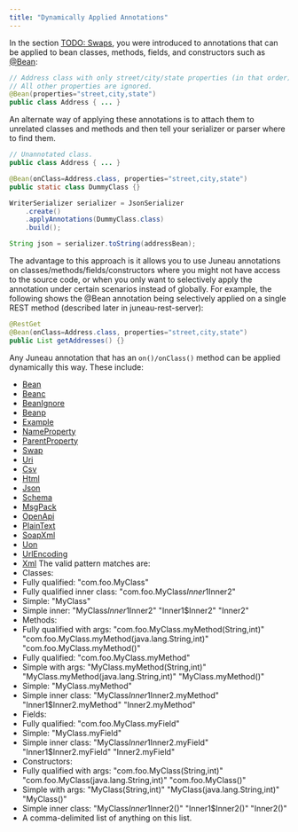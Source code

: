 ```yaml
---
title: "Dynamically Applied Annotations"
---
```


In the section [TODO: Swaps](TODO.md), you were introduced to annotations that can be applied to bean
classes, methods, fields, and constructors such as [@Bean](../apidocs/org/apache/juneau/annotation/Bean.html):
```java
// Address class with only street/city/state properties (in that order).
// All other properties are ignored.
@Bean(properties="street,city,state")
public class Address { ... }
```
An alternate way of applying these annotations is to attach them to unrelated classes and methods and then
tell your serializer or parser where to find them.
```java
// Unannotated class.
public class Address { ... }

@Bean(onClass=Address.class, properties="street,city,state")
public static class DummyClass {}

WriterSerializer serializer = JsonSerializer
    .create()
    .applyAnnotations(DummyClass.class)
    .build();

String json = serializer.toString(addressBean);
```
The advantage to this approach is it allows you to use Juneau annotations on classes/methods/fields/constructors
where you might not have access to the source code, or when you only want to selectively apply the annotation
under certain scenarios instead of globally.
For example, the following shows the @Bean annotation being selectively applied on a single REST method
(described later in juneau-rest-server):
```java
@RestGet
@Bean(onClass=Address.class, properties="street,city,state")
public List getAddresses() {}
```
Any Juneau annotation that has an `on()/onClass()` method can be applied dynamically this way.
These include:
- [Bean](../apidocs/org/apache/juneau/annotation/Bean.html)
- [Beanc](../apidocs/org/apache/juneau/annotation/Beanc.html)
- [BeanIgnore](../apidocs/org/apache/juneau/annotation/BeanIgnore.html)
- [Beanp](../apidocs/org/apache/juneau/annotation/Beanp.html)
- [Example](../apidocs/org/apache/juneau/annotation/Example.html)
- [NameProperty](../apidocs/org/apache/juneau/annotation/NameProperty.html)
- [ParentProperty](../apidocs/org/apache/juneau/annotation/ParentProperty.html)
- [Swap](../apidocs/org/apache/juneau/annotation/Swap.html)
- [Uri](../apidocs/org/apache/juneau/annotation/Uri.html)
- [Csv](../apidocs/org/apache/juneau/csv/annotation/Csv.html)
- [Html](../apidocs/org/apache/juneau/html/annotation/Html.html)
- [Json](../apidocs/org/apache/juneau/json/annotation/Json.html)
- [Schema](../apidocs/org/apache/juneau/annotation/Schema.html)
- [MsgPack](../apidocs/org/apache/juneau/msgpack/annotation/MsgPack.html)
- [OpenApi](../apidocs/org/apache/juneau/oapi/annotation/OpenApi.html)
- [PlainText](../apidocs/org/apache/juneau/plaintext/annotation/PlainText.html)
- [SoapXml](../apidocs/org/apache/juneau/soap/annotation/SoapXml.html)
- [Uon](../apidocs/org/apache/juneau/uon/annotation/Uon.html)
- [UrlEncoding](../apidocs/org/apache/juneau/urlencoding/annotation/UrlEncoding.html)
- [Xml](../apidocs/org/apache/juneau/xml/annotation/Xml.html)
The valid pattern matches are:
- Classes:
- Fully qualified:
"com.foo.MyClass"
- Fully qualified inner class:
"com.foo.MyClass$Inner1$Inner2"
- Simple:
"MyClass"
- Simple inner:
"MyClass$Inner1$Inner2"
"Inner1$Inner2"
"Inner2"
- Methods:
- Fully qualified with args:
"com.foo.MyClass.myMethod(String,int)"
"com.foo.MyClass.myMethod(java.lang.String,int)"
"com.foo.MyClass.myMethod()"
- Fully qualified:
"com.foo.MyClass.myMethod"
- Simple with args:
"MyClass.myMethod(String,int)"
"MyClass.myMethod(java.lang.String,int)"
"MyClass.myMethod()"
- Simple:
"MyClass.myMethod"
- Simple inner class:
"MyClass$Inner1$Inner2.myMethod"
"Inner1$Inner2.myMethod"
"Inner2.myMethod"
- Fields:
- Fully qualified:
"com.foo.MyClass.myField"
- Simple:
"MyClass.myField"
- Simple inner class:
"MyClass$Inner1$Inner2.myField"
"Inner1$Inner2.myField"
"Inner2.myField"
- Constructors:
- Fully qualified with args:
"com.foo.MyClass(String,int)"
"com.foo.MyClass(java.lang.String,int)"
"com.foo.MyClass()"
- Simple with args:
"MyClass(String,int)"
"MyClass(java.lang.String,int)"
"MyClass()"
- Simple inner class:
"MyClass$Inner1$Inner2()"
"Inner1$Inner2()"
"Inner2()"
- A comma-delimited list of anything on this list.